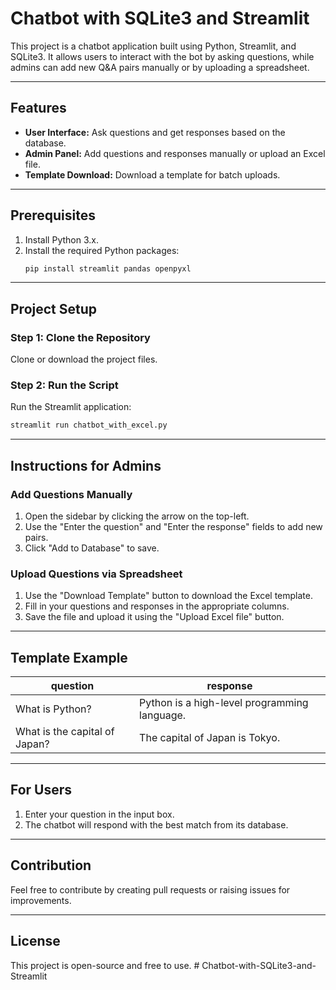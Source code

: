 

# Chatbot with SQLite3 and Streamlit

This project is a chatbot application built using Python, Streamlit, and SQLite3. It allows users to interact with the bot by asking questions, while admins can add new Q&A pairs manually or by uploading a spreadsheet.

---

## Features

- **User Interface:** Ask questions and get responses based on the database.
- **Admin Panel:** Add questions and responses manually or upload an Excel file.
- **Template Download:** Download a template for batch uploads.

---

## Prerequisites

1. Install Python 3.x.
2. Install the required Python packages:
   ```bash
   pip install streamlit pandas openpyxl
   ```

---

## Project Setup

### Step 1: Clone the Repository
Clone or download the project files.

### Step 2: Run the Script
Run the Streamlit application:
```bash
streamlit run chatbot_with_excel.py
```

---

## Instructions for Admins

### Add Questions Manually
1. Open the sidebar by clicking the arrow on the top-left.
2. Use the "Enter the question" and "Enter the response" fields to add new pairs.
3. Click "Add to Database" to save.

### Upload Questions via Spreadsheet
1. Use the "Download Template" button to download the Excel template.
2. Fill in your questions and responses in the appropriate columns.
3. Save the file and upload it using the "Upload Excel file" button.

---

## Template Example

| question                           | response                                      |
|------------------------------------|----------------------------------------------|
| What is Python?                    | Python is a high-level programming language. |
| What is the capital of Japan?      | The capital of Japan is Tokyo.               |

---

## For Users
1. Enter your question in the input box.
2. The chatbot will respond with the best match from its database.

---

## Contribution
Feel free to contribute by creating pull requests or raising issues for improvements.

---

## License
This project is open-source and free to use.
#   C h a t b o t - w i t h - S Q L i t e 3 - a n d - S t r e a m l i t  
 